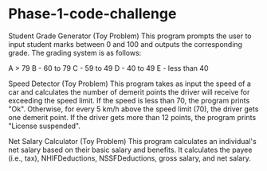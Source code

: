 # Phase-1-code-challenge


Student Grade Generator (Toy Problem)
This program prompts the user to input student marks between 0 and 100 and outputs the corresponding grade. The grading system is as follows:

A > 79
B - 60 to 79
C - 59 to 49
D - 40 to 49
E - less than 40


Speed Detector (Toy Problem)
This program takes as input the speed of a car and calculates the number of demerit points the driver will receive for exceeding the speed limit. If the speed is less than 70, the program prints "Ok". Otherwise, for every 5 km/h above the speed limit (70), the driver gets one demerit point. If the driver gets more than 12 points, the program prints "License suspended".



Net Salary Calculator (Toy Problem)
This program calculates an individual's net salary based on their basic salary and benefits. It calculates the payee (i.e., tax), NHIFDeductions, NSSFDeductions, gross salary, and net salary. 